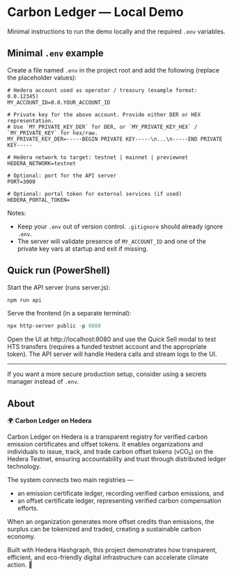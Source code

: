 # Carbon Ledger — Local Demo

Minimal instructions to run the demo locally and the required `.env` variables.

## Minimal `.env` example
Create a file named `.env` in the project root and add the following (replace the placeholder values):

```env
# Hedera account used as operator / treasury (example format: 0.0.12345)
MY_ACCOUNT_ID=0.0.YOUR_ACCOUNT_ID

# Private key for the above account. Provide either DER or HEX representation.
# Use `MY_PRIVATE_KEY_DER` for DER, or `MY_PRIVATE_KEY_HEX` / `MY_PRIVATE_KEY` for hex/raw.
MY_PRIVATE_KEY_DER=-----BEGIN PRIVATE KEY-----\n...\n-----END PRIVATE KEY-----

# Hedera network to target: testnet | mainnet | previewnet
HEDERA_NETWORK=testnet

# Optional: port for the API server
PORT=3000

# Optional: portal token for external services (if used)
HEDERA_PORTAL_TOKEN=
```

Notes:
- Keep your `.env` out of version control. `.gitignore` should already ignore `.env`.
- The server will validate presence of `MY_ACCOUNT_ID` and one of the private key vars at startup and exit if missing.

## Quick run (PowerShell)
Start the API server (runs server.js):

```powershell
npm run api
```

Serve the frontend (in a separate terminal):

```powershell
npx http-server public -p 8080
```

Open the UI at http://localhost:8080 and use the Quick Sell modal to test HTS transfers (requires a funded testnet account and the appropriate token). The API server will handle Hedera calls and stream logs to the UI.

---
If you want a more secure production setup, consider using a secrets manager instead of `.env`.

## About

🌍 **Carbon Ledger on Hedera**

Carbon Ledger on Hedera is a transparent registry for verified carbon emission certificates and offset tokens. It enables organizations and individuals to issue, track, and trade carbon offset tokens (vCO₂) on the Hedera Testnet, ensuring accountability and trust through distributed ledger technology.

The system connects two main registries —
- an emission certificate ledger, recording verified carbon emissions, and
- an offset certificate ledger, representing verified carbon compensation efforts.

When an organization generates more offset credits than emissions, the surplus can be tokenized and traded, creating a sustainable carbon economy.

Built with Hedera Hashgraph, this project demonstrates how transparent, efficient, and eco-friendly digital infrastructure can accelerate climate action. 🌿
